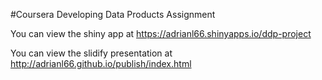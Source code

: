 #Coursera Developing Data Products Assignment

You can view the shiny app at <a> https://adrianl66.shinyapps.io/ddp-project

You can view the slidify presentation at <a> http://adrianl66.github.io/publish/index.html

